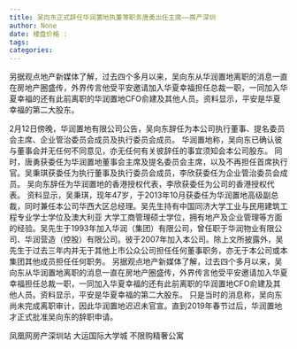 ```yaml
---
title: 吴向东正式辞任华润置地执董等职务唐勇出任主席——房产深圳
author: None
date: 楼盘价格 : 
tags: 
categories: 
---
```

另据观点地产新媒体了解，过去四个多月以来，吴向东从华润置地离职的消息一直在房地产圈盛传，外界传言他受平安邀请加入华夏幸福担任总裁一职，一同加入华夏幸福的还有此前离职的华润置地CFO俞建及其他人员。资料显示，平安是华夏幸福的第二大股东。
<!-- more -->
2月12日傍晚，华润置地有限公司公告，吴向东辞任为本公司执行董事、提名委员会主席、企业管治委员会成员及执行委员会成员。
华润置地称，吴向东已确认彼与董事会并无任何不同意见，亦无任何有关彼辞任的事宜须知会本公司股东。
同时，唐勇获委任为华润置地董事会主席及提名委员会主席，以及不再担任首席执行官。吴秉琪获委任为执行董事及执行委员会成员，李欣获委任为企业管治委员会成员。
吴向东辞任为华润置地的香港授权代表，李欣获委任为公司的香港授权代表。
资料显示，吴秉琪，现年47岁，于2013年10月获委任为华润置地高级副总裁，同时兼任本公司华西大区总经理。吴先生持有中国同济大学工业与民用建筑工程专业学士学位及澳大利亚
大学工商管理硕士学位，拥有地产及企业管理等方面的经验。吴先生于1993年加入华润（集团）有限公司，曾任职于华润物业有限公司、华润营造（控股）有限公司。彼于2007年加入本公司。除上文所披露外，吴先生于过去三年内并无于其他上市公众公司担任任何董事职务，亦无于本公司或本集团其他成员担任任何职务。
另据观点地产新媒体了解，过去四个多月以来，吴向东从华润置地离职的消息一直在房地产圈盛传，外界传言他受平安邀请加入华夏幸福担任总裁一职，一同加入华夏幸福的还有此前离职的华润置地CFO俞建及其他人员。资料显示，平安是华夏幸福的第二大股东。
只是当时的消息称，吴向东尚未完成离职审计，因此华润置地迟迟未官宣。直到2019年春节过后，华润置地才正式批准吴向东的辞职申请。
                        
                        
                        
                        
                                        
                    
                    
                
                    
                    
                    
                
                    
                
凤凰网房产深圳站
大运国际大学城
不限购精奢公寓
	                        
	                    
	                        
	                    
